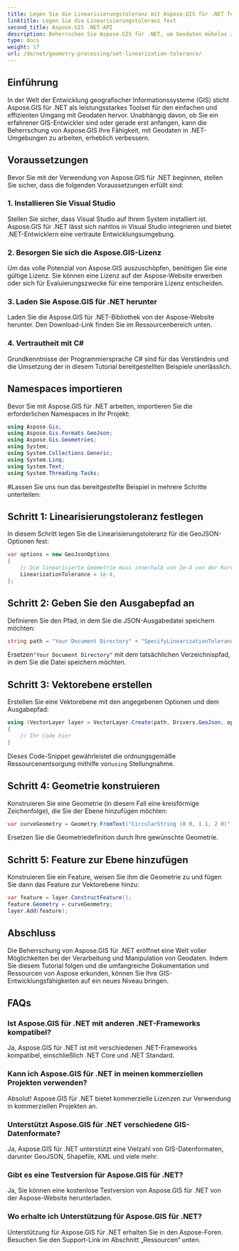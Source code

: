 ```yaml
---
title: Legen Sie die Linearisierungstoleranz mit Aspose.GIS für .NET fest
linktitle: Legen Sie die Linearisierungstoleranz fest
second_title: Aspose.GIS .NET-API
description: Beherrschen Sie Aspose.GIS für .NET, um Geodaten mühelos zu verarbeiten. Befolgen Sie diese Schritt-für-Schritt-Anleitung und nutzen Sie das volle Potenzial der GIS-Entwicklung in .NET.
type: docs
weight: 17
url: /de/net/geometry-processing/set-linearization-tolerance/
---
```

## Einführung
In der Welt der Entwicklung geografischer Informationssysteme (GIS) sticht Aspose.GIS für .NET als leistungsstarkes Toolset für den einfachen und effizienten Umgang mit Geodaten hervor. Unabhängig davon, ob Sie ein erfahrener GIS-Entwickler sind oder gerade erst anfangen, kann die Beherrschung von Aspose.GIS Ihre Fähigkeit, mit Geodaten in .NET-Umgebungen zu arbeiten, erheblich verbessern.
## Voraussetzungen
Bevor Sie mit der Verwendung von Aspose.GIS für .NET beginnen, stellen Sie sicher, dass die folgenden Voraussetzungen erfüllt sind:
### 1. Installieren Sie Visual Studio
Stellen Sie sicher, dass Visual Studio auf Ihrem System installiert ist. Aspose.GIS für .NET lässt sich nahtlos in Visual Studio integrieren und bietet .NET-Entwicklern eine vertraute Entwicklungsumgebung.
### 2. Besorgen Sie sich die Aspose.GIS-Lizenz
Um das volle Potenzial von Aspose.GIS auszuschöpfen, benötigen Sie eine gültige Lizenz. Sie können eine Lizenz auf der Aspose-Website erwerben oder sich für Evaluierungszwecke für eine temporäre Lizenz entscheiden.
### 3. Laden Sie Aspose.GIS für .NET herunter
Laden Sie die Aspose.GIS für .NET-Bibliothek von der Aspose-Website herunter. Den Download-Link finden Sie im Ressourcenbereich unten.
### 4. Vertrautheit mit C#
Grundkenntnisse der Programmiersprache C# sind für das Verständnis und die Umsetzung der in diesem Tutorial bereitgestellten Beispiele unerlässlich.

## Namespaces importieren
Bevor Sie mit Aspose.GIS für .NET arbeiten, importieren Sie die erforderlichen Namespaces in Ihr Projekt:
```csharp
using Aspose.Gis;
using Aspose.Gis.Formats.GeoJson;
using Aspose.Gis.Geometries;
using System;
using System.Collections.Generic;
using System.Linq;
using System.Text;
using System.Threading.Tasks;
```
#Lassen Sie uns nun das bereitgestellte Beispiel in mehrere Schritte unterteilen:
## Schritt 1: Linearisierungstoleranz festlegen
In diesem Schritt legen Sie die Linearisierungstoleranz für die GeoJSON-Optionen fest:
```csharp
var options = new GeoJsonOptions
{
    // Die linearisierte Geometrie muss innerhalb von 1e-4 von der Kurvengeometrie liegen
    LinearizationTolerance = 1e-4,
};
```
## Schritt 2: Geben Sie den Ausgabepfad an
Definieren Sie den Pfad, in dem Sie die JSON-Ausgabedatei speichern möchten:
```csharp
string path = "Your Document Directory" + "SpecifyLinearizationTolerance_out.json";
```
 Ersetzen`"Your Document Directory"` mit dem tatsächlichen Verzeichnispfad, in dem Sie die Datei speichern möchten.
## Schritt 3: Vektorebene erstellen
Erstellen Sie eine Vektorebene mit den angegebenen Optionen und dem Ausgabepfad:
```csharp
using (VectorLayer layer = VectorLayer.Create(path, Drivers.GeoJson, options))
{
    // Ihr Code hier
}
```
 Dieses Code-Snippet gewährleistet die ordnungsgemäße Ressourcenentsorgung mithilfe von`using` Stellungnahme.
## Schritt 4: Geometrie konstruieren
Konstruieren Sie eine Geometrie (in diesem Fall eine kreisförmige Zeichenfolge), die Sie der Ebene hinzufügen möchten:
```csharp
var curveGeometry = Geometry.FromText("CircularString (0 0, 1 1, 2 0)");
```
Ersetzen Sie die Geometriedefinition durch Ihre gewünschte Geometrie.
## Schritt 5: Feature zur Ebene hinzufügen
Konstruieren Sie ein Feature, weisen Sie ihm die Geometrie zu und fügen Sie dann das Feature zur Vektorebene hinzu:
```csharp
var feature = layer.ConstructFeature();
feature.Geometry = curveGeometry;
layer.Add(feature);
```

## Abschluss
Die Beherrschung von Aspose.GIS für .NET eröffnet eine Welt voller Möglichkeiten bei der Verarbeitung und Manipulation von Geodaten. Indem Sie diesem Tutorial folgen und die umfangreiche Dokumentation und Ressourcen von Aspose erkunden, können Sie Ihre GIS-Entwicklungsfähigkeiten auf ein neues Niveau bringen.
## FAQs
### Ist Aspose.GIS für .NET mit anderen .NET-Frameworks kompatibel?
Ja, Aspose.GIS für .NET ist mit verschiedenen .NET-Frameworks kompatibel, einschließlich .NET Core und .NET Standard.
### Kann ich Aspose.GIS für .NET in meinen kommerziellen Projekten verwenden?
Absolut! Aspose.GIS für .NET bietet kommerzielle Lizenzen zur Verwendung in kommerziellen Projekten an.
### Unterstützt Aspose.GIS für .NET verschiedene GIS-Datenformate?
Ja, Aspose.GIS für .NET unterstützt eine Vielzahl von GIS-Datenformaten, darunter GeoJSON, Shapefile, KML und viele mehr.
### Gibt es eine Testversion für Aspose.GIS für .NET?
Ja, Sie können eine kostenlose Testversion von Aspose.GIS für .NET von der Aspose-Website herunterladen.
### Wo erhalte ich Unterstützung für Aspose.GIS für .NET?
Unterstützung für Aspose.GIS für .NET erhalten Sie in den Aspose-Foren. Besuchen Sie den Support-Link im Abschnitt „Ressourcen“ unten.